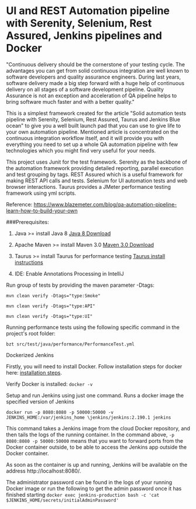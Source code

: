 # UI and REST Automation pipeline with Serenity, Selenium, Rest Assured, Jenkins pipelines and Docker
"Continuous delivery should be the cornerstone of your testing cycle. The advantages you can get from solid continuous integration are well known to software developers and quality assurance engineers. During last years, software delivery made a big step forward with a huge help of continuous delivery on all stages of a software development pipeline. Quality Assurance is not an exception and acceleration of QA pipeline helps to bring software much faster and with a better quality."

This is a simplest framework created for the article "Solid automation tests pipeline with Serenity, Selenium, Rest Assured, Taurus and Jenkins Blue ocean" to give you a well built launch pad that you can use to give life to your own automation pipeline. 
Mentioned article is concentrated on the continuous integration workflow itself, and it will provide you with everything you need to set up a whole QA automation pipeline with few technologies which you might find very useful for your needs. 


This project uses Junit for the test framework. Serenity as the backbone of the automation framework providing detailed reporting, parallel execution and test grouping by tags. REST Assured which is a useful framework for making REST API calls and tests. Selenium for UI automation tests and web browser interactions. Taurus provides a JMeter performance testing framework using yml scripts.

Reference: 
https://www.blazemeter.com/blog/qa-automation-pipeline-learn-how-to-build-your-own

###Prerequisites: 

 1. Java >= install Java 8 [Java 8 Download](http://www.oracle.com/technetwork/java/javase/downloads/jdk8-downloads-2133151.html)
 2. Apache Maven >= install Maven 3.0 [Maven 3.0 Download](https://maven.apache.org/install.html)
 3. Taurus >= install Taurus for performance testing [Taurus install instructions](https://gettaurus.org/?utm_source=blog&utm_medium=BM_blog&utm_campaign=qa-automation-pipeline-learn-how-to-build-your-own)

 4. IDE: Enable Annotations Processing in IntelliJ


Run group of tests by providing the maven parameter -Dtags:
 
 `mvn clean verify -Dtags="type:Smoke"`

`mvn clean verify -Dtags="type:API"`

`mvn clean verify -Dtags="type:UI"`


Running performance tests using the following specific command in the project's root folder:

`bzt src/test/java/performance/PerformanceTest.yml`




Dockerized Jenkins

Firstly, you will need to install Docker. Follow installation steps for docker here: [installation steps](https://docs.docker.com/engine/installation/).

Verify Docker is installed: `docker -v`

Setup and run Jenkins using just one command.
Runs a docker image the specified version of Jenkins

`docker run -p 8080:8080 -p 50000:50000 -v JENKINS_HOME:/var/jenkins_home \jenkins/jenkins:2.190.1 jenkins`

This command takes a Jenkins image from the cloud Docker repository, and then tails the logs of the running container. In the command above, `-p 8080:8080 -p 50000:50000` means that you want to forward ports from the Docker container outside, to be able to access the Jenkins app outside the Docker container.

As soon as the container is up and running, Jenkins will be available on the address http://localhost:8080/.

The administrator password can be found in the logs of your running Docker image or run the following to get the admin
                                                                                    password once it has finished starting
                                                                                    `docker exec jenkins-production bash -c 'cat $JENKINS_HOME/secrets/initialAdminPassword'`
